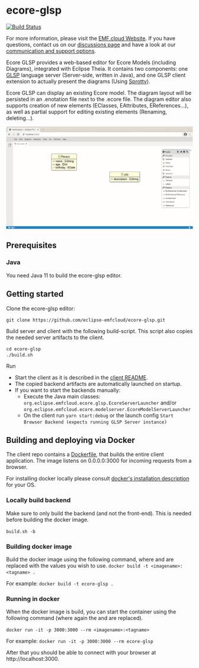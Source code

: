# ecore-glsp
[![Build Status](https://img.shields.io/jenkins/build?jobUrl=https%3A%2F%2Fci.eclipse.org%2Femfcloud%2Fjob%2Feclipse-emfcloud%2Fjob%2Fecore-glsp%2Fjob%2Fmaster)](https://ci.eclipse.org/emfcloud/job/eclipse-emfcloud/job/ecore-glsp/job/master)

For more information, please visit the [EMF.cloud Website](https://www.eclipse.org/emfcloud/). If you have questions, contact us on our [discussions page](https://github.com/eclipse-emfcloud/emfcloud/discussions) and have a look at our [communication and support options](https://www.eclipse.org/emfcloud/contact/).

Ecore GLSP provides a web-based editor for Ecore Models (including Diagrams), integrated with Eclipse Theia. It contains two components: one [GLSP](https://github.com/eclipse-glsp/glsp) language server (Server-side, written in Java), and one GLSP client extension to actually present the diagrams (Using [Sprotty](https://github.com/eclipse/sprotty-theia)). 

Ecore GLSP can display an existing Ecore model. The diagram layout will be persisted in an .enotation file next to the .ecore file. The diagram editor also supports creation of new elements (EClasses, EAttributes, EReferences...), as well as partial support for editing existing elements (Renaming, deleting...).

![Ecore GLSP Example](images/diagramanimated.gif)

## Prerequisites

### Java
You need Java 11 to build the ecore-glsp editor.

## Getting started

Clone the ecore-glsp editor:

    git clone https://github.com/eclipse-emfcloud/ecore-glsp.git

Build server and client with the following build-script. This script also copies the needed server artifacts to the client.

    cd ecore-glsp
    ./build.sh


Run
  * Start the client as it is described in the [client README](client/README.md).
  * The copied backend artifacts are automatically launched on startup.
  * If you want to start the backends manually:
    * Execute the Java main classes: `org.eclipse.emfcloud.ecore.glsp.EcoreServerLauncher` and/or `org.eclipse.emfcloud.ecore.modelserver.EcoreModelServerLauncher`
    * On the client run `yarn start:debug` or the launch config `Start Browser Backend (expects running GLSP Server instance)`


## Building and deploying via Docker
The client repo contains a [Dockerfile](client/README.md), that builds the entire client application. The image listens on 0.0.0.0:3000 for incoming requests from a browser.

For installing docker locally please consult [docker's installation description](https://docs.docker.com/install/) for your OS.

### Locally build backend

Make sure to only build the backend (and not the front-end). This is needed before building the docker image.

`build.sh -b`

### Building docker image

Build the docker image using the following command, where <imagename> and <tagname> are replaced with the values you wish to use.
`docker build -t <imagename>:<tagname> .`

For example: `docker build -t ecore-glsp .`

### Running in docker

When the docker image is build, you can start the container using the following command (where again the <imagename> and <tagename> are replaced).

`docker run -it -p 3000:3000 --rm <imagename>:<tagname>`

For example: `docker run -it -p 3000:3000 --rm ecore-glsp`

After that you should be able to connect with your browser at http://localhost:3000.
